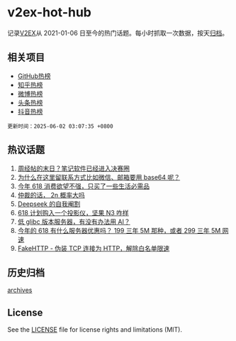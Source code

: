 # v2ex-hot-hub

 记录[V2EX](https://www.v2ex.com/)从 2021-01-06 日至今的热门话题。每小时抓取一次数据，按天[归档](archives)。
 
 ## 相关项目

- [GitHub热榜](https://github.com/lonnyzhang423/github-hot-hub)
- [知乎热榜](https://github.com/lonnyzhang423/zhihu-hot-hub)
- [微博热榜](https://github.com/lonnyzhang423/weibo-hot-hub)
- [头条热榜](https://github.com/lonnyzhang423/toutiao-hot-hub)
- [抖音热榜](https://github.com/lonnyzhang423/douyin-hot-hub)


 `更新时间：2025-06-02 03:07:35 +0800`

## 热议话题

1. [周经帖的末日？笔记软件已经进入决赛圈](https://www.v2ex.com/t/1135671)
1. [为什么在这里留联系方式比如微信、邮箱要用 base64 呢？](https://www.v2ex.com/t/1135678)
1. [今年 618 消费欲望不强，只买了一些生活必需品](https://www.v2ex.com/t/1135708)
1. [仲裁的话， 2n 概率大吗](https://www.v2ex.com/t/1135704)
1. [Deepseek 的自我阉割](https://www.v2ex.com/t/1135706)
1. [618 计划购入一个投影仪，坚果 N3 咋样](https://www.v2ex.com/t/1135731)
1. [低 glibc 版本服务器，有没有办法用 AI？](https://www.v2ex.com/t/1135699)
1. [今年的 618 有什么服务器优惠吗？ 199 三年 5M 那种，或者 299 三年 5M 网速](https://www.v2ex.com/t/1135682)
1. [FakeHTTP - 伪装 TCP 连接为 HTTP，解除白名单限速](https://www.v2ex.com/t/1135702)

## 历史归档

[archives](archives)

## License

See the [LICENSE](LICENSE) file for license rights and limitations (MIT).
